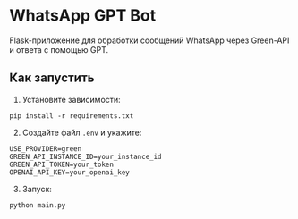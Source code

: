 # WhatsApp GPT Bot

Flask-приложение для обработки сообщений WhatsApp через Green-API и ответа с помощью GPT.

## Как запустить

1. Установите зависимости:
```
pip install -r requirements.txt
```

2. Создайте файл `.env` и укажите:
```
USE_PROVIDER=green
GREEN_API_INSTANCE_ID=your_instance_id
GREEN_API_TOKEN=your_token
OPENAI_API_KEY=your_openai_key
```

3. Запуск:
```
python main.py
```
